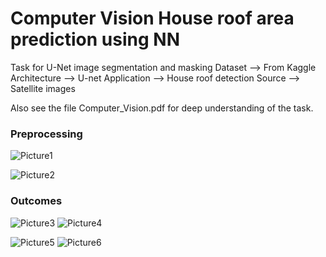 # Computer Vision House roof area prediction using NN
Task for U-Net image segmentation and masking
Dataset      --> From Kaggle
Architecture --> U-net
Application  --> House roof detection
Source       --> Satellite images

Also see the file Computer_Vision.pdf for deep understanding of the task.

### Preprocessing
![Picture1](https://github.com/KAKADIYAS/House-roof-area-prediction/assets/97363259/6e937ffc-fd47-4687-8c51-9d411bb895fd)

![Picture2](https://github.com/KAKADIYAS/House-roof-area-prediction/issues/2#issue-2168800859)

### Outcomes

![Picture3](https://github.com/KAKADIYAS/House-roof-area-prediction/assets/97363259/901ed2c5-8892-480d-ab5d-4a39a9fc8086)
![Picture4](https://github.com/KAKADIYAS/House-roof-area-prediction/assets/97363259/bdd29df9-7700-4e9a-92da-9d156dc061b1)

![Picture5](https://github.com/KAKADIYAS/House-roof-area-prediction/assets/97363259/d8681fef-f866-4fa0-84ac-b579ee061e4a)
![Picture6](https://github.com/KAKADIYAS/House-roof-area-prediction/assets/97363259/d756b537-e018-4826-b4ef-6daa6787f1c7)
